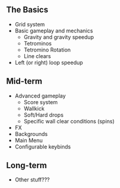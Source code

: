 ## The Basics
* Grid system
* Basic gameplay and mechanics
  * Gravity and gravity speedup
  * Tetrominos
  * Tetromino Rotation
  * Line clears
* Left (or right) loop speedup

## Mid-term
* Advanced gameplay
  * Score system
  * Wallkick
  * Soft/Hard drops
  * Specific wall clear conditions (spins)
* FX
* Backgrounds
* Main Menu
* Configurable keybinds

## Long-term
* Other stuff???
